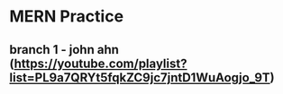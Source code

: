# MERN Practice

## branch 1 - john ahn (https://youtube.com/playlist?list=PL9a7QRYt5fqkZC9jc7jntD1WuAogjo_9T)
